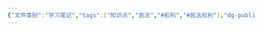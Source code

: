 ```yaml
---
{"文件类别":"学习笔记","tags":["知识点","民法","#权利","#民法权利"],"dg-publish":true,"permalink":"/学习笔记studyup/民法总论/肖像权/","dgPassFrontmatter":true,"created":"2024-10-24T22:09:14.063+08:00","updated":"2024-11-01T14:31:59.096+08:00"}
---
```


